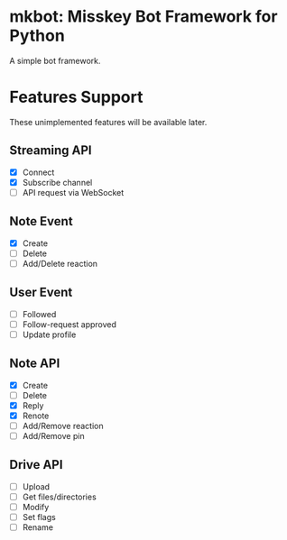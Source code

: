 # mkbot: Misskey Bot Framework for Python

A simple bot framework.

# Features Support
These unimplemented features will be available later.
## Streaming API
- [x] Connect
- [x] Subscribe channel
- [ ] API request via WebSocket 
## Note Event
- [x] Create
- [ ] Delete
- [ ] Add/Delete reaction
## User Event
- [ ] Followed
- [ ] Follow-request approved
- [ ] Update profile
## Note API
- [x] Create
- [ ] Delete
- [x] Reply
- [x] Renote
- [ ] Add/Remove reaction
- [ ] Add/Remove pin
## Drive API
- [ ] Upload
- [ ] Get files/directories
- [ ] Modify
- [ ] Set flags
- [ ] Rename
